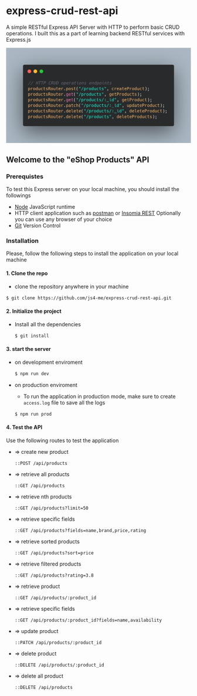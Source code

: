 # express-crud-rest-api

A simple RESTful Express API Server with HTTP to perform basic CRUD operations. I built this as a part of learning backend RESTful services with Express.js


![routes for product crud api](./crud-api.png)


## Welcome to the "eShop Products" API

### Prerequistes

To test this Express server on your local machine, you should install the followings

- [Node](https://nodejs.org/en/) JavaScript runtime
- HTTP client application such as [postman](https://www.postman.com/downloads/) or [Insomia REST](https://insomnia.rest/)
  Optionally you can use any browser of your choice
- [Git](https://git-scm.com/downloads) Version Control

### Installation

Please, follow the following steps to install the application on your local machine

#### 1. Clone the repo

- clone the repository anywhere in your machine

```zsh
$ git clone https://github.com/js4-me/express-crud-rest-api.git
```

#### 2. Initialize the project

- Install all the dependencies

  ```zsh
  $ git install
  ```

#### 3. start the server

- on development enviroment

  ```zsh
  $ npm run dev
  ```

- on production enviroment

  - To run the application in production mode, make sure to create `access.log` file to save all the logs

  ```zsh
  $ npm run prod
  ```

#### 4. Test the API

Use the following routes to test the application

- => create new product

  ```http
  ::POST /api/products
  ```

- => retrieve all products

  ```http
  ::GET /api/products
  ```

- => retrieve nth products

  ```http
  ::GET /api/products?limit=50
  ```

- => retrieve specific fields

  ```http
  ::GET /api/products?fields=name,brand,price,rating
  ```

- => retrieve sorted products

  ```http
  ::GET /api/products?sort=price
  ```

- => retrieve filtered products

  ```http
  ::GET /api/products?rating=3.8
  ```

- => retrieve product

  ```http
  ::GET /api/products/:product_id
  ```

- => retrieve specific fields

  ```http
  ::GET /api/products/:product_id?fields=name,availability
  ```

- => update product

  ```http
  ::PATCH /api/products/:product_id
  ```

- => delete product

  ```http
  ::DELETE /api/products/:product_id
  ```

- => delete all product

  ```http
  ::DELETE /api/products
  ```
